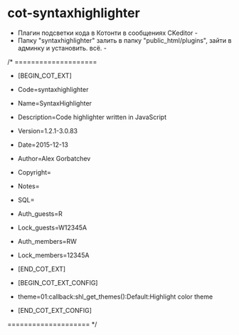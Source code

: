 # cot-syntaxhighlighter
 - Плагин подсветки кода в Котонти в сообщениях CKeditor - 
 - Папку "syntaxhighlighter" залить в папку "public_html/plugins", зайти в админку и установить. всё. - 

/* ====================
 * [BEGIN_COT_EXT]
 * Code=syntaxhighlighter
 * Name=SyntaxHighlighter
 * Description=Code highlighter written in JavaScript
 * Version=1.2.1-3.0.83
 * Date=2015-12-13
 * Author=Alex Gorbatchev
 * Copyright=
 * Notes=
 * SQL=
 * Auth_guests=R
 * Lock_guests=W12345A
 * Auth_members=RW
 * Lock_members=12345A
 * [END_COT_EXT]

 * [BEGIN_COT_EXT_CONFIG]
 * theme=01:callback:shl_get_themes():Default:Highlight color theme
 * [END_COT_EXT_CONFIG]

==================== */

